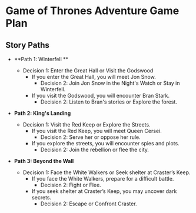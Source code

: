 # Game of Thrones Adventure Game Plan

## Story Paths
- **Path 1: Winterfell     **
  - Decision 1: Enter the Great Hall or Visit the Godswood
    - If you enter the Great Hall, you will meet Jon Snow.
      - Decision 2: Join Jon Snow in the Night's Watch or Stay in Winterfell.
    - If you visit the Godswood, you will encounter Bran Stark.
      - Decision 2: Listen to Bran's stories or Explore the forest.

- **Path 2: King's Landing**
  - Decision 1: Visit the Red Keep or Explore the Streets.
    - If you visit the Red Keep, you will meet Queen Cersei.
      - Decision 2: Serve her or oppose her rule.
    - If you explore the streets, you will encounter spies and plots.
      - Decision 2: Join the rebellion or flee the city.

- **Path 3: Beyond the Wall**
  - Decision 1: Face the White Walkers or Seek shelter at Craster’s Keep.
    - If you face the White Walkers, prepare for a difficult battle.
      - Decision 2: Fight or Flee.
    - If you seek shelter at Craster’s Keep, you may uncover dark secrets.
      - Decision 2: Escape or Confront Craster.
